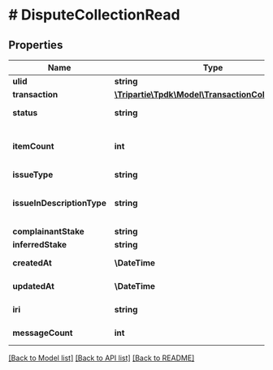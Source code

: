 # # DisputeCollectionRead

## Properties

Name | Type | Description | Notes
------------ | ------------- | ------------- | -------------
**ulid** | **string** |  |
**transaction** | [**\Tripartie\Tpdk\Model\TransactionCollectionRead**](TransactionCollectionRead.md) |  | [optional]
**status** | **string** |  | [default to 'CREATED']
**itemCount** | **int** | The dispute may concern only PART of the package. Specify it there. | [optional]
**issueType** | **string** |  |
**issueInDescriptionType** | **string** | To be set only in conjunction of issueType &#x3D; NOT_AS_DESCRIBED. | [optional]
**complainantStake** | **string** |  |
**inferredStake** | **string** |  | [optional]
**createdAt** | **\DateTime** |  | [optional] [readonly]
**updatedAt** | **\DateTime** |  | [optional] [readonly]
**iri** | **string** |  | [optional] [readonly]
**messageCount** | **int** |  | [optional] [readonly]

[[Back to Model list]](../../README.md#models) [[Back to API list]](../../README.md#endpoints) [[Back to README]](../../README.md)
